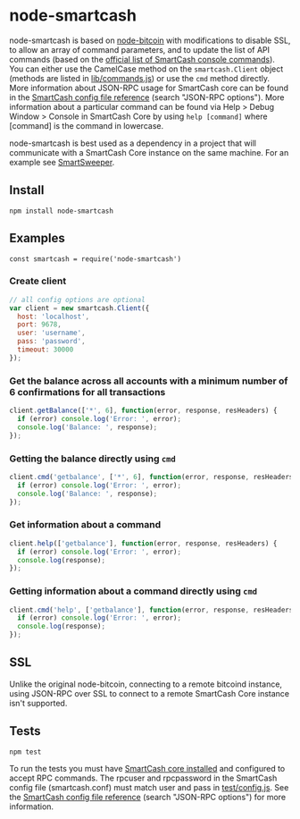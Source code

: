 # node-smartcash

node-smartcash is based on [node-bitcoin](https://github.com/freewil/node-bitcoin) with modifications to disable SSL, to allow an array of command parameters, and to update the list of API commands (based on the [official list of SmartCash console commands](https://smartcash.freshdesk.com/support/solutions/articles/35000027144-debug-console-command-line)). You can either use the CamelCase method on the `smartcash.Client` object (methods are listed in [lib/commands.js](/lib/commands.js)) or use the `cmd` method directly. More information about JSON-RPC usage for SmartCash core can be found in the [SmartCash config file reference](https://smartcash.freshdesk.com/support/solutions/articles/35000038702-smartcash-conf-configuration-file) (search "JSON-RPC options"). More information about a particular command can be found via Help > Debug Window > Console in SmartCash Core by using `help [command]` where [command] is the command in lowercase.

node-smartcash is best used as a dependency in a project that will communicate with a SmartCash Core instance on the same machine. For an example see [SmartSweeper](https://github.com/swiftlettech/smart-sweeper).

## Install

`npm install node-smartcash`

## Examples

`const smartcash = require('node-smartcash')`

### Create client
```js
// all config options are optional
var client = new smartcash.Client({
  host: 'localhost',
  port: 9678,
  user: 'username',
  pass: 'password',
  timeout: 30000
});
```

### Get the balance across all accounts with a minimum number of 6 confirmations for all transactions

```js
client.getBalance(['*', 6], function(error, response, resHeaders) {
  if (error) console.log('Error: ', error);
  console.log('Balance: ', response);
});
```
### Getting the balance directly using `cmd`

```js
client.cmd('getbalance', ['*', 6], function(error, response, resHeaders){
  if (error) console.log('Error: ', error);
  console.log('Balance: ', response);
});
```

### Get information about a command

```js
client.help(['getbalance'], function(error, response, resHeaders) {
  if (error) console.log('Error: ', error);
  console.log(response);
});
```
### Getting information about a command directly using `cmd`

```js
client.cmd('help', ['getbalance'], function(error, response, resHeaders){
  if (error) console.log('Error: ', error);
  console.log(response);
});
```

## SSL

Unlike the original node-bitcoin, connecting to a remote bitcoind instance, using JSON-RPC over SSL to connect to a remote SmartCash Core instance isn't supported.


## Tests

`npm test`

To run the tests you must have [SmartCash core installed](https://smartcash.cc/wallets/) and configured to accept RPC commands. The rpcuser and rpcpassword in the SmartCash config file (smartcash.conf) must match user and pass in [test/config.js](test/config.js). See the [SmartCash config file reference](https://smartcash.freshdesk.com/support/solutions/articles/35000038702-smartcash-conf-configuration-file) (search "JSON-RPC options") for more information.
